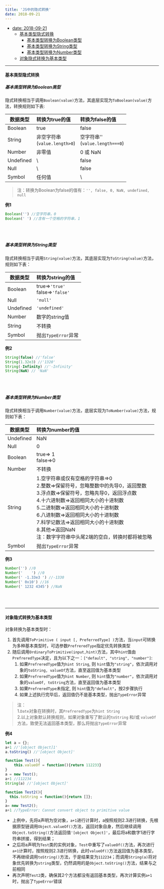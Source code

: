 ```yaml
---
title: 'JS中的隐式转换'
date: 2018-09-21
---
```


- [date: 2018-09-21](#date-2018-09-21)
    - [基本类型隐式转换](#基本类型隐式转换)
      - [基本类型转换为Boolean类型](#基本类型转换为boolean类型)
      - [基本类型转换为String类型](#基本类型转换为string类型)
      - [基本类型转换为Number类型](#基本类型转换为number类型)
    - [对象隐式转换为基本类型](#对象隐式转换为基本类型)
*****
#### 基本类型隐式转换
##### 基本类型转换为Boolean类型  

隐式转换相当于调用`Boolean(value)`方法，其底层实现为`ToBoolean(value)`方法，转换规则如下表:

| 数据类型  | 转换为true的值                   | 转换为false的值                    |
| --------- | :------------------------------- | :--------------------------------- |
| Boolean   | true                             | false                              |
| String    | 非空字符串<br>(`value.length>0`) | 空字符串''<br>(`value.length===0`) |
| Number    | 非零值                           | 0 或 NaN                           |
| Undefined | \\                               | false                              |
| Null      | \\                               | false                              |
| Symbol    | 任何值                           | \\                                 |
>注：转换为Boolean为false的值有：`'', false, 0, NaN, undefined, null`  

**例1**  
```JavaScript
Boolean('') //空字符串，0
Boolean(' ') //含有一个空格的字符串，1
```
<br><br>
##### 基本类型转换为String类型

隐式转换相当于调用`String(value)`方法，其底层实现为`ToString(value)`方法，规则如下表：

| 数据类型  | 转换为string的值                   |
| --------- | :--------------------------------- |
| Boolean   | true=>`'true'`<br>false=>`'false'` |
| Null      | `'null'`                           |
| Undefined | `'undefined'`                      |
| Number    | 数字的string值                     |
| String    | 不转换                             |
| Symbol    | 抛出`TypeError`异常                |
**例2**  
```JavaScript
String(false) //'false'
String(1.32e3) //'1320'
String(-Infinity) //'-Infinity'
String(NaN) // 'NaN'
```
<br><br>
##### 基本类型转换为Number类型

隐式转换相当于调用`Number(value)`方法，底层实现为`ToNumber(value)`方法，规则如下表：

| 数据类型  | 转换为number的值                                                                                                                                                                                                                                                                                                                                                |
| --------- | :-------------------------------------------------------------------------------------------------------------------------------------------------------------------------------------------------------------------------------------------------------------------------------------------------------------------------------------------------------------- |
| Undefined | NaN                                                                                                                                                                                                                                                                                                                                                             |
| Null      | 0                                                                                                                                                                                                                                                                                                                                                               |
| Boolean   | true=> 1<br>false=>0                                                                                                                                                                                                                                                                                                                                            |
| Number    | 不转换                                                                                                                                                                                                                                                                                                                                                          |
| String    | 1.空字符串或仅有空格的字符串=>0<br>2.整数=>保留符号，忽略整数中的先导0，返回整数<br>3.浮点数=>保留符号，忽略先导0，返回浮点数<br>4.十六进制数=>返回相同大小的十进制数<br>5.二进制数=>返回相同大小的十进制数<br>6.八进制数=>返回相同大小的十进制数<br>7.科学记数法=>返回相同大小的十进制数<br>8.其他=>返回NaN<br>注：数字字符串中头尾2端的空白，转换时都将被忽略 |
| Symbol    | 抛出`TypeError`异常                                                                                                                                                                                                                                                                                                                                             |

**例3**  
```JavaScript
Number('') //0
Number('    ') //0
Number(' -1.33e3 ') //-1330
Number(' 0x10') //16
Number(' 1232 4345') //NaN
```
<br><br>
***
#### 对象隐式转换为基本类型  
对象转换为基本类型时：
1. 首先调用`ToPrimitive ( input [, PreferredType] )`方法，当`input`可转换为多种基本类型时，可选参数`PrefreredType`指定优先转换类型  
2. 随后调用`OrdinaryToPrimitive(input,hint)`方法，其中`hint`值由`PrefreredType`决定，且为以下之一：`["default", "string", "number"]`:  
    1. 如果`PrefreredType`值为`hint String`, 则 `hint`值为`"string"`，依次调用对象的`toString, valueOf`方法，直至返回值为基本类型
    2. 如果`PrefreredType`值为`hint Number`, 则 `hint`值为`"number"`，依次调用对象的`valueOf, toString`方法，直至返回值为基本类型
    3. 如果`PrefreredType`未指定, 则 `hint`值为`"default"`，按2步骤执行
    4. 如果上述执行完毕后，返回值仍不是基本类型，抛出`TypeError`异常 
>注：  
> 1.`Date`对象在转换时，其`PrefreredType`为`hint String`  
> 2.以上对象默认转换规则，如果对象重写了默认的`toString` 和/或 `valueOf`方法，致使无法返回基本类型，那么将抛出`TypeError`异常

**例4**  
```JavaScript
let a = {};
a+1 //'[object Object]1'
a.toString() //'[object Object]'

function Test(){
    this.valueOf = function(){return 112233}
}
a = new Test();
a+1 //112234
String(a) //'[object Object]'

function Test2(){
  this.toString = function(){return []};
}
a= new Test2();
a+1 //TypeError: Cannot convert object to primitive value 
```
- 上例中，先将a声明为空对象，`a+1`进行计算时，a按照规则2.3进行转换，先根据原型链调用`Object.valueOf()`方法，返回对象自身，然后继续调用`Object.toString()`方法返回值`'[object Object]'`，最后将a和数字1进行字符串拼接，得到结果；  
- 之后将a声明为`Test`类的实例对象，`Test`中重写了`valueOf()`方法，再次进行`a+1`计算时，按照规则2.3进行转换，此时`valueOf()`方法返回值为基本类型，不再继续调用`toString()`方法，于是结果变为`112234`；而调用`String(a)`将对象优先转换为`string`类型，仍然调用的是`Object.toString()`方法，结果与之前相同
- 再次声明`Test2`类，确保其2个方法都没有返回基本类型，再次计算实例`a+1`时，抛出了`TypeError`错误
